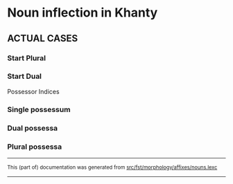 # Noun inflection in Khanty

## ACTUAL CASES

### Start Plural

### Start Dual

Possessor Indices

### Single possessum

### Dual possessa

### Plural possessa

* * *

<small>This (part of) documentation was generated from [src/fst/morphology/affixes/nouns.lexc](https://github.com/giellalt/lang-kca/blob/main/src/fst/morphology/affixes/nouns.lexc)</small>

---

